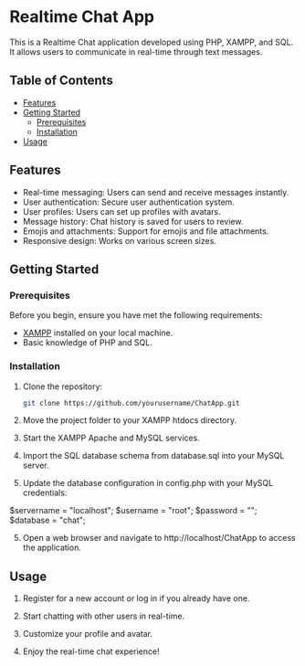 
# Realtime Chat App

This is a Realtime Chat application developed using PHP, XAMPP, and SQL. It allows users to communicate in real-time through text messages.

## Table of Contents

- [Features](#features)
- [Getting Started](#getting-started)
  - [Prerequisites](#prerequisites)
  - [Installation](#installation)
- [Usage](#usage)


## Features

- Real-time messaging: Users can send and receive messages instantly.
- User authentication: Secure user authentication system.
- User profiles: Users can set up profiles with avatars.
- Message history: Chat history is saved for users to review.
- Emojis and attachments: Support for emojis and file attachments.
- Responsive design: Works on various screen sizes.

## Getting Started

### Prerequisites

Before you begin, ensure you have met the following requirements:

- [XAMPP](https://www.apachefriends.org/index.html) installed on your local machine.
- Basic knowledge of PHP and SQL.

### Installation

1. Clone the repository:

   ```bash
   git clone https://github.com/yourusername/ChatApp.git

1. Move the project folder to your XAMPP htdocs directory.

2. Start the XAMPP Apache and MySQL services.

3. Import the SQL database schema from database.sql into your MySQL server.

4. Update the database configuration in config.php with your MySQL credentials:

$servername = "localhost";
$username = "root";
$password = "";
$database = "chat";


5. Open a web browser and navigate to http://localhost/ChatApp to access the application.

## Usage

1. Register for a new account or log in if you already have one.

2. Start chatting with other users in real-time.

3. Customize your profile and avatar.

4. Enjoy the real-time chat experience!
